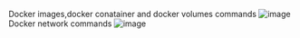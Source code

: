 Docker images,docker conatainer and docker volumes commands 
![image](https://github.com/user-attachments/assets/3cb874ca-1961-4f82-aeb0-cba4fbddf82d)
Docker network commands
![image](https://github.com/user-attachments/assets/a242b7c8-a365-4f86-a3ed-462c37ce723d)
